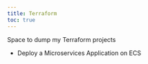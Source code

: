 ```yaml
---
title: Terraform
toc: true
---
```


Space to dump my Terraform projects

- Deploy a Microservices Application on ECS